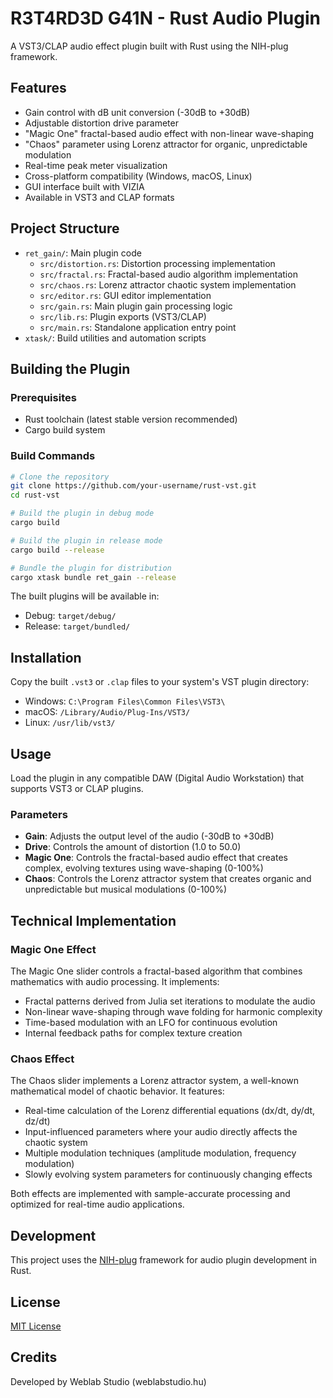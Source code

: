 # R3T4RD3D G41N - Rust Audio Plugin

A VST3/CLAP audio effect plugin built with Rust using the NIH-plug framework.

## Features

- Gain control with dB unit conversion (-30dB to +30dB)
- Adjustable distortion drive parameter
- "Magic One" fractal-based audio effect with non-linear wave-shaping
- "Chaos" parameter using Lorenz attractor for organic, unpredictable modulation
- Real-time peak meter visualization
- Cross-platform compatibility (Windows, macOS, Linux)
- GUI interface built with VIZIA
- Available in VST3 and CLAP formats

## Project Structure

- `ret_gain/`: Main plugin code
  - `src/distortion.rs`: Distortion processing implementation
  - `src/fractal.rs`: Fractal-based audio algorithm implementation
  - `src/chaos.rs`: Lorenz attractor chaotic system implementation
  - `src/editor.rs`: GUI editor implementation
  - `src/gain.rs`: Main plugin gain processing logic
  - `src/lib.rs`: Plugin exports (VST3/CLAP)
  - `src/main.rs`: Standalone application entry point
- `xtask/`: Build utilities and automation scripts

## Building the Plugin

### Prerequisites

- Rust toolchain (latest stable version recommended)
- Cargo build system

### Build Commands

```bash
# Clone the repository
git clone https://github.com/your-username/rust-vst.git
cd rust-vst

# Build the plugin in debug mode
cargo build

# Build the plugin in release mode
cargo build --release

# Bundle the plugin for distribution
cargo xtask bundle ret_gain --release
```

The built plugins will be available in:

- Debug: `target/debug/`
- Release: `target/bundled/`

## Installation

Copy the built `.vst3` or `.clap` files to your system's VST plugin directory:

- Windows: `C:\Program Files\Common Files\VST3\`
- macOS: `/Library/Audio/Plug-Ins/VST3/`
- Linux: `/usr/lib/vst3/`

## Usage

Load the plugin in any compatible DAW (Digital Audio Workstation) that supports VST3 or CLAP plugins.

### Parameters

- **Gain**: Adjusts the output level of the audio (-30dB to +30dB)
- **Drive**: Controls the amount of distortion (1.0 to 50.0)
- **Magic One**: Controls the fractal-based audio effect that creates complex, evolving textures using wave-shaping (0-100%)
- **Chaos**: Controls the Lorenz attractor system that creates organic and unpredictable but musical modulations (0-100%)

## Technical Implementation

### Magic One Effect

The Magic One slider controls a fractal-based algorithm that combines mathematics with audio processing. It implements:

- Fractal patterns derived from Julia set iterations to modulate the audio
- Non-linear wave-shaping through wave folding for harmonic complexity
- Time-based modulation with an LFO for continuous evolution
- Internal feedback paths for complex texture creation

### Chaos Effect

The Chaos slider implements a Lorenz attractor system, a well-known mathematical model of chaotic behavior. It features:

- Real-time calculation of the Lorenz differential equations (dx/dt, dy/dt, dz/dt)
- Input-influenced parameters where your audio directly affects the chaotic system
- Multiple modulation techniques (amplitude modulation, frequency modulation)
- Slowly evolving system parameters for continuously changing effects

Both effects are implemented with sample-accurate processing and optimized for real-time audio applications.

## Development

This project uses the [NIH-plug](https://github.com/robbert-vdh/nih-plug) framework for audio plugin development in Rust.

## License

[MIT License](LICENSE)

## Credits

Developed by Weblab Studio (weblabstudio.hu)

